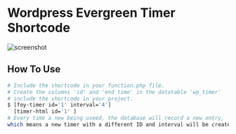 # Wordpress Evergreen Timer Shortcode

![screenshot](https://github.com/shahfoyez/myContents/blob/main/evergreen.png?raw=true)

## How To Use

```bash
# Include the shortcode in your function.php file.
# Create the columns 'id' and 'end time' in the datatable 'wp_timer' 
# include the shortcode in your project.
$ [foy-timer id='1' interval='4']
  [timer-html id='1' ]
# Every time a new being useed, the database will record a new entry, 
which means a new timer with a different ID and interval will be created and available for use throughout the project.
